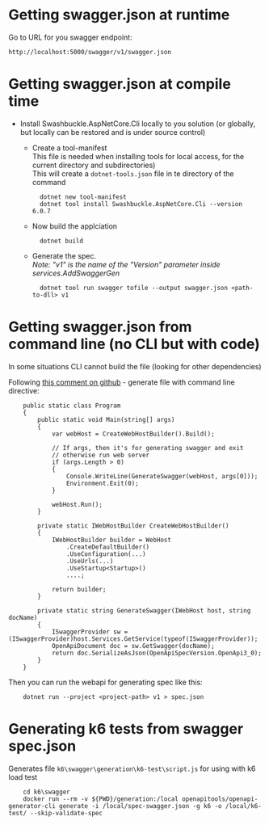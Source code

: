# Getting swagger.json at runtime

Go to URL for you swagger endpoint:

    http://localhost:5000/swagger/v1/swagger.json

# Getting swagger.json at compile time

* Install Swashbuckle.AspNetCore.Cli locally to you solution (or globally, but locally can be restored and is under source control)

    * Create a tool-manifest  
    This file is needed when installing tools for local access, for the current directory and subdirectories)  
    This will create a `dotnet-tools.json` file in te directory of the command
    
            dotnet new tool-manifest
            dotnet tool install Swashbuckle.AspNetCore.Cli --version 6.0.7
    
    * Now build the applciation

            dotnet build

    
    * Generate the spec.  
    *Note: "v1" is the name of the "Version" parameter inside services.AddSwaggerGen*
    
            dotnet tool run swagger tofile --output swagger.json <path-to-dll> v1


# Getting swagger.json from command line (no CLI but with code)

In some situations CLI cannot build the file (looking for other dependencies)

Following [this comment on github](https://github.com/domaindrivendev/Swashbuckle.AspNetCore/issues/541#issuecomment-1006420895) - generate file with command line directive:

        public static class Program
        {
            public static void Main(string[] args)
            {
                var webHost = CreateWebHostBuilder().Build();
                
                // If args, then it's for generating swagger and exit
                // otherwise run web server
                if (args.Length > 0)
                {
                    Console.WriteLine(GenerateSwagger(webHost, args[0]));
                    Environment.Exit(0);
                }
                
                webHost.Run();
            }
            
            private static IWebHostBuilder CreateWebHostBuilder()
            {
                IWebHostBuilder builder = WebHost
                    .CreateDefaultBuilder()
                    .UseConfiguration(...)
                    .UseUrls(...)
                    .UseStartup<Startup>()
                    ....;
                
                return builder;
            }
            
            private static string GenerateSwagger(IWebHost host, string docName)
            {
                ISwaggerProvider sw = (ISwaggerProvider)host.Services.GetService(typeof(ISwaggerProvider));
                OpenApiDocument doc = sw.GetSwagger(docName);
                return doc.SerializeAsJson(OpenApiSpecVersion.OpenApi3_0);
            }
        }

Then you can run the webapi for generating spec like this:

        dotnet run --project <project-path> v1 > spec.json


# Generating k6 tests from swagger spec.json

Generates file `k6\swagger\generation\k6-test\script.js` for using with k6 load test

        cd k6\swagger
        docker run --rm -v ${PWD}/generation:/local openapitools/openapi-generator-cli generate -i /local/spec-swagger.json -g k6 -o /local/k6-test/ --skip-validate-spec

